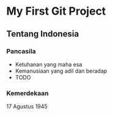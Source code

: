 # My First Git Project
## Tentang Indonesia
### Pancasila
- Ketuhanan yang maha esa
- Kemanusiaan yang adil dan beradap
- TODO
### Kemerdekaan
17 Agustus 1945
